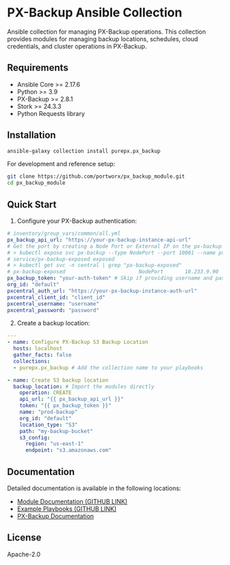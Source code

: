 # PX-Backup Ansible Collection

Ansible collection for managing PX-Backup operations. This collection provides modules for managing backup locations, schedules, cloud credentials, and cluster operations in PX-Backup.

## Requirements

- Ansible Core >= 2.17.6
- Python >= 3.9
- PX-Backup >= 2.8.1
- Stork >= 24.3.3
- Python Requests library

## Installation

```bash
ansible-galaxy collection install purepx.px_backup
```

For development and reference setup:
```bash
git clone https://github.com/portworx/px_backup_module.git
cd px_backup_module
```


## Quick Start

1. Configure your PX-Backup authentication:
```yaml
# inventory/group_vars/common/all.yml
px_backup_api_url: "https://your-px-backup-instance-api-url"
# Get the port by creating a Node Port or External IP on the px-backup service
# > kubectl expose svc px-backup --type NodePort --port 10001 --name px-backup-exposed -n central
# service/px-backup-exposed exposed
# > kubectl get svc -n central | grep "px-backup-exposed"
# px-backup-exposed                        NodePort       10.233.9.90     <none>        10001:32218/TCP
px_backup_token: "your-auth-token" # Skip if providing username and password
org_id: "default"
pxcentral_auth_url: "https://your-px-backup-instance-auth-url"
pxcentral_client_id: "client_id"
pxcentral_username: "username"
pxcentral_password: "password"
```

2. Create a backup location:
```yaml
---
- name: Configure PX-Backup S3 Backup Location
  hosts: localhost
  gather_facts: false
  collections:
  - purepx.px_backup # Add the collection name to your playbooks

- name: Create S3 backup location
  backup_location: # Import the modules directly
    operation: CREATE
    api_url: "{{ px_backup_api_url }}"
    token: "{{ px_backup_token }}"
    name: "prod-backup"
    org_id: "default"
    location_type: "S3"
    path: "my-backup-bucket"
    s3_config:
      region: "us-east-1"
      endpoint: "s3.amazonaws.com"
```

## Documentation

Detailed documentation is available in the following locations:
- [Module Documentation (GITHUB LINK)](ansible-collection/docs/README.md)
- [Example Playbooks (GITHUB LINK)](ansible-collection/examples/)
- [PX-Backup Documentation](https://docs.portworx.com/portworx-backup-on-prem)

## License

Apache-2.0